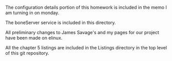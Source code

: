 The configuration details portion of this homework is included in the memo I am turning in on monday.

The boneServer service is included in this directory.

All preliminary changes to James Savage's and my pages for our project have been made on elinux.

All the chapter 5 listings are included in the Listings directory in the top level of this git repository.

